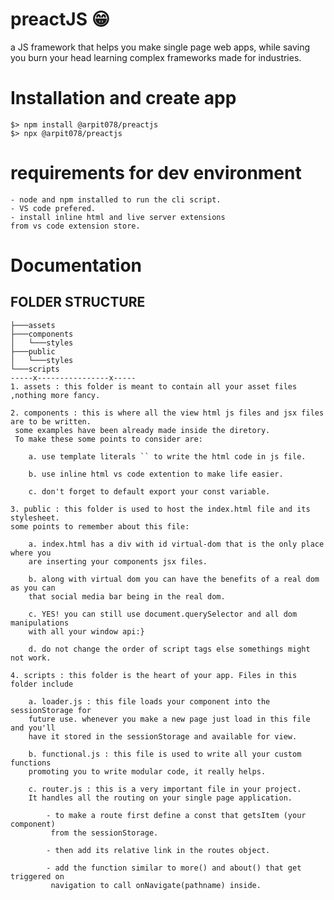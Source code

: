 # preactJS 😁
a JS framework that helps you make single page web apps, while saving you burn your head learning complex frameworks made for industries.
# Installation and create app
    $> npm install @arpit078/preactjs
    $> npx @arpit078/preactjs
# requirements for dev environment
    - node and npm installed to run the cli script.
    - VS code prefered.
    - install inline html and live server extensions 
    from vs code extension store.
# Documentation

## FOLDER STRUCTURE
    ├───assets
    ├───components
    │   └───styles
    ├───public
    │   └───styles
    └───scripts
    -----x----------------x-----
    1. assets : this folder is meant to contain all your asset files ,nothing more fancy.
    
    2. components : this is where all the view html js files and jsx files are to be written.
     some examples have been already made inside the diretory. 
     To make these some points to consider are:
        
        a. use template literals `` to write the html code in js file.
        
        b. use inline html vs code extention to make life easier.

        c. don't forget to default export your const variable.
    
    3. public : this folder is used to host the index.html file and its stylesheet.
    some points to remember about this file:
        
        a. index.html has a div with id virtual-dom that is the only place where you
        are inserting your components jsx files.

        b. along with virtual dom you can have the benefits of a real dom as you can 
        that social media bar being in the real dom.

        c. YES! you can still use document.querySelector and all dom manipulations 
        with all your window api:}

        d. do not change the order of script tags else somethings might not work.
    
    4. scripts : this folder is the heart of your app. Files in this folder include
        
        a. loader.js : this file loads your component into the sessionStorage for 
        future use. whenever you make a new page just load in this file and you'll 
        have it stored in the sessionStorage and available for view.

        b. functional.js : this file is used to write all your custom functions
        promoting you to write modular code, it really helps.

        c. router.js : this is a very important file in your project. 
        It handles all the routing on your single page application.

            - to make a route first define a const that getsItem (your component)
             from the sessionStorage.

            - then add its relative link in the routes object.

            - add the function similar to more() and about() that get triggered on
             navigation to call onNavigate(pathname) inside.
    
